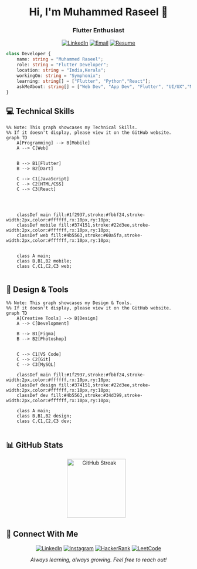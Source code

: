 <h1 align="center">Hi, I'm Muhammed Raseel 👋</h1>
<h3 align="center">Flutter Enthusiast</h3>

<div align="center">


[![LinkedIn](https://badgen.net/badge/LinkedIn/Connect/374151?icon=linkedin&labelColor=black)](https://www.linkedin.com/in/connectmeraseel/)
[![Email](https://badgen.net/badge/Email/Send%20Mail/4b5563?icon=gmail&labelColor=black)](mailto:raseelp321@gmail.com)
[![Resume](https://badgen.net/badge/Resume/View/4b5563?icon=document&labelColor=black)](https://app.flowcv.com/f533558d-f50d-4392-b569-74e83034473e)



</div>

```typescript
class Developer {
    name: string = "Muhammed Raseel";
    role: string = "Flutter Developer";
    location: string = "India,Kerala";
    workingOn: string = "Symphonix";
    learning: string[] = ["Flutter", "Python","React"];
    askMeAbout: string[] = ["Web Dev", "App Dev", "Flutter", "UI/UX","ML"];
}
```

## 💻 Technical Skills

```mermaid
%% Note: This graph showcases my Technical Skills.  
%% If it doesn't display, please view it on the GitHub website.
graph TD
    A[Programming] --> B[Mobile]
    A --> C[Web]
   
    
    B --> B1[Flutter]
    B --> B2[Dart]
    
    C --> C1[JavaScript]
    C --> C2[HTML/CSS]
    C --> C3[React]
    
    
  

    classDef main fill:#1f2937,stroke:#fbbf24,stroke-width:2px,color:#ffffff,rx:10px,ry:10px;
    classDef mobile fill:#374151,stroke:#22d3ee,stroke-width:2px,color:#ffffff,rx:10px,ry:10px;
    classDef web fill:#4b5563,stroke:#60a5fa,stroke-width:2px,color:#ffffff,rx:10px,ry:10px;
    

    class A main;
    class B,B1,B2 mobile;
    class C,C1,C2,C3 web;
    

```

## 🎨 Design & Tools

```mermaid
%% Note: This graph showcases my Design & Tools.  
%% If it doesn't display, please view it on the GitHub website.
graph TD
    A[Creative Tools] --> B[Design]
    A --> C[Development]
    
    B --> B1[Figma]
    B --> B2[Photoshop]
    
    
    C --> C1[VS Code]
    C --> C2[Git]
    C --> C3[MySQL]

    classDef main fill:#1f2937,stroke:#fbbf24,stroke-width:2px,color:#ffffff,rx:10px,ry:10px;
    classDef design fill:#374151,stroke:#22d3ee,stroke-width:2px,color:#ffffff,rx:10px,ry:10px;
    classDef dev fill:#4b5563,stroke:#34d399,stroke-width:2px,color:#ffffff,rx:10px,ry:10px;

    class A main;
    class B,B1,B2 design;
    class C,C1,C2,C3 dev;


```




## 📊 GitHub Stats

<div align="center">
  <img src="https://streak-stats.demolab.com?user=Raseelp&theme=tokyonight&hide_border=true&border_radius=10" height="160" alt="GitHub Streak"/>
  &nbsp;&nbsp;
  
</div>

## 🤝 Connect With Me

<div align="center">
    
[![LinkedIn](https://badgen.net/badge/LinkedIn/Connect/374151?icon=linkedin&labelColor=black)](https://www.linkedin.com/in/connectmeraseel/)
[![Instagram](https://badgen.net/badge/Instagram/Follow/6b7280?icon=instagram&labelColor=black)](https://www.instagram.com/rra_see_ll/?__pwa=1)
[![HackerRank](https://badgen.net/badge/HackerRank/Practice/4b5563?icon=code&labelColor=black)](https://www.hackerrank.com/raseelp321)
[![LeetCode](https://badgen.net/badge/LeetCode/Challenge/1f2937?icon=leetcode&labelColor=black)](https://leetcode.com/u/MuhammedRaseel/)


</div>



<div align="center">
  <i>Always learning, always growing. Feel free to reach out!</i>
</div>
